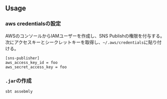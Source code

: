 
## Usage 

### aws credentialsの設定
AWSのコンソールからIAMユーザーを作成し、SNS Publishの権限を付与する。
次にアクセスキーとシークレットキーを取得し、`~/.aws/credentials`に貼り付ける。

```
[sns-publisher]
aws_access_key_id = foo
aws_secret_access_key = foo
```

### `.jar`の作成
```shell
sbt assebmly
```

